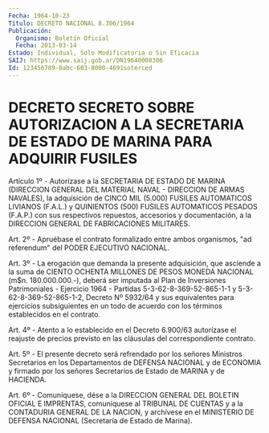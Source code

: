 ```yaml
---
Fecha: 1964-10-23
Título: DECRETO NACIONAL 8.306/1964
Publicación:
  Organismo: Boletín Oficial
  Fecha: 2013-03-14
Estado: Individual, Solo Modificatoria o Sin Eficacia
SAIJ: https://www.saij.gob.ar/DN19640008306
Id: 123456789-0abc-603-8000-4691soterced
---
```

# DECRETO SECRETO SOBRE AUTORIZACION A LA SECRETARIA DE ESTADO DE MARINA PARA ADQUIRIR FUSILES

<a id="1"></a>
Artículo 1º - Autorízase a la SECRETARIA DE ESTADO DE MARINA (DIRECCION GENERAL DEL MATERIAL NAVAL - DIRECCION DE ARMAS NAVALES), la adquisición de CINCO MIL (5.000) FUSILES AUTOMATICOS LIVIANOS (F.A.L.) y QUINIENTOS (500) FUSILES AUTOMATICOS PESADOS (F.A.P.) con sus respectivos repuestos, accesorios y documentación, a la DIRECCION GENERAL DE FABRICACIONES MILITARES.

<a id="2"></a>
Art. 2º - Apruébase el contrato formalizado entre ambos organismos, "ad referendum" del PODER EJECUTIVO NACIONAL.

<a id="3"></a>
Art. 3º - La erogación que demanda la presente adquisición, que asciende a la suma de CIENTO OCHENTA MILLONES DE PESOS MONEDA NACIONAL (m$n. 180.000.000.-), deberá ser imputada al Plan de Inversiones Patrimoniales - Ejercicio 1964 - Partidas 5-3-62-8-369-52-865-1-1 y 5-3-62-8-369-52-865-1-2, Decreto Nº 5932/64 y sus equivalentes para ejercicios subsiguientes en un todo de acuerdo con los términos establecidos en el contrato.

<a id="4"></a>
Art. 4º - Atento a lo establecido en el Decreto 6.900/63 autorízase el reajuste de precios previsto en las cláusulas del correspondiente contrato.

<a id="5"></a>
Art. 5º - El presente decreto será refrendado por los señores Ministros Secretarios en los Departamentos de DEFENSA NACIONAL y de ECONOMIA y firmado por los señores Secretarios de Estado de MARINA y de HACIENDA.

<a id="6"></a>
Art. 6º - Comuníquese, dése a la DIRECCION GENERAL DEL BOLETIN OFICIAL E IMPRENTAS, comuníquese al TRIBUNAL DE CUENTAS y a la CONTADURIA GENERAL DE LA NACION, y archívese en el MINISTERIO DE DEFENSA NACIONAL (Secretaría de Estado de Marina).